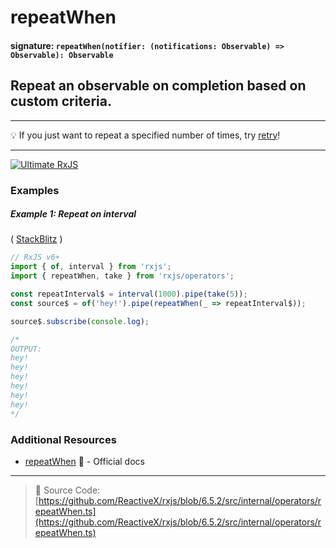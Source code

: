 # repeatWhen

#### signature: `repeatWhen(notifier: (notifications: Observable) => Observable): Observable`

## Repeat an observable on completion based on custom criteria.

---

💡 If you just want to repeat a specified number of times, try
[retry](retry.md)!

---

[![Ultimate RxJS](https://drive.google.com/uc?export=view&id=1qq2-q-eVe-F_-d0eSvTyqaGRjpfLDdJz 'Ultimate RxJS')](https://ultimatecourses.com/courses/rxjs?ref=4)

### Examples

##### Example 1: Repeat on interval

(
[StackBlitz](https://stackblitz.com/edit/rxjs-repeatwhen?file=index.ts&devtoolsheight=100)
)

```js
// RxJS v6+
import { of, interval } from 'rxjs';
import { repeatWhen, take } from 'rxjs/operators';

const repeatInterval$ = interval(1000).pipe(take(5));
const source$ = of('hey!').pipe(repeatWhen(_ => repeatInterval$));

source$.subscribe(console.log);

/*
OUTPUT:
hey!
hey!
hey!
hey!
hey!
hey!
*/
```

### Additional Resources

- [repeatWhen](https://rxjs.dev/api/operators/repeatWhen) 📰 - Official docs

---

> 📁 Source Code:
> [https://github.com/ReactiveX/rxjs/blob/6.5.2/src/internal/operators/repeatWhen.ts](https://github.com/ReactiveX/rxjs/blob/6.5.2/src/internal/operators/repeatWhen.ts)
